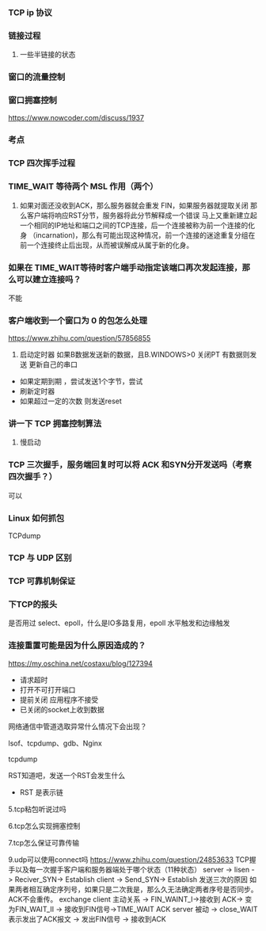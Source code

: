 ### TCP ip 协议

### 链接过程  
1. 一些半链接的状态


### 窗口的流量控制 

### 窗口拥塞控制 


https://www.nowcoder.com/discuss/1937 
### 考点
### TCP 四次挥手过程
### TIME_WAIT 等待两个 MSL 作用（两个）
1. 如果对面还没收到ACK，那么服务器就会重发 FIN，如果服务器就提取关闭 那么客户端将响应RST分节，服务器将此分节解释成一个错误 马上又重新建立起一个相同的IP地址和端口之间的TCP连接，后一个连接被称为前一个连接的化身 （incarnation)，那么有可能出现这种情况，前一个连接的迷途重复分组在前一个连接终止后出现，从而被误解成从属于新的化身。
### 如果在 TIME_WAIT等待时客户端手动指定该端口再次发起连接，那么可以建立连接吗？
不能
### 客户端收到一个窗口为 0 的包怎么处理
https://www.zhihu.com/question/57856855
1. 启动定时器 
如果B数据发送新的数据，且B.WINDOWS>0 
关闭PT
有数据则发送
更新自己的串口
+ 如果定期到期 ，尝试发送1个字节，尝试
+ 刷新定时器
+ 如果超过一定的次数 则发送reset

### 讲一下 TCP 拥塞控制算法
1. 慢启动 

### TCP 三次握手，服务端回复时可以将 ACK 和SYN分开发送吗（考察四次握手？）
可以
### Linux 如何抓包
TCPdump 
### TCP 与 UDP 区别
### TCP 可靠机制保证
### 下TCP的报头

是否用过 select、epoll，什么是IO多路复用，epoll 水平触发和边缘触发

### 连接重置可能是因为什么原因造成的？
https://my.oschina.net/costaxu/blog/127394
+ 请求超时 
+ 打开不可打开端口 
+ 提前关闭 应用程序不接受
+ 已关闭的socket上收到数据 

网络通信中管道选取异常什么情况下会出现？

lsof、tcpdump、gdb、Nginx

tcpdump

RST知道吧，发送一个RST会发生什么
+ RST 是表示链

5.tcp粘包听说过吗 

6.tcp怎么实现拥塞控制 

7.tcp怎么保证可靠传输

 9.udp可以使用connect吗
https://www.zhihu.com/question/24853633 
 TCP握手以及每一次握手客户端和服务器端处于哪个状态（11种状态）
 server -> lisen -> Reciver_SYN-> Establish 
 client -> Send_SYN-> Establish 
 发送三次的原因  如果两者相互确定序列号，如果只是二次我是，那么久无法确定两者序号是否同步。 ACK不会重传。
 exchange 
 client 主动关系  -> FIN_WAINT_I->接收到 ACK-> 变为FIN_WAIT_II -> 接收到FIN信号->TIME_WAIT ACK 
 server 被动 -> close_WAIT 表示发出了ACK报文 -> 发出FIN信号 -> 接收到ACK
